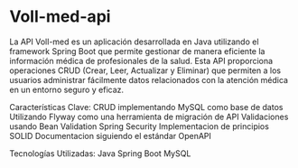 # Voll-med-api
La API Voll-med es un aplicación desarrollada en Java utilizando el framework Spring Boot que permite gestionar de manera eficiente la información médica de profesionales de la salud. Esta API proporciona operaciones CRUD (Crear, Leer, Actualizar y Eliminar) que permiten a los usuarios administrar fácilmente datos relacionados con la atención médica en un entorno seguro y eficaz.

Características Clave:
CRUD implementando MySQL como base de datos
Utilizando Flyway como una herramienta de migración de API
Validaciones usando Bean Validation
Spring Security
Implementacion de principios SOLID
Documentacion siguiendo el estándar OpenAPI

Tecnologías Utilizadas:
Java
Spring Boot
MySQL
